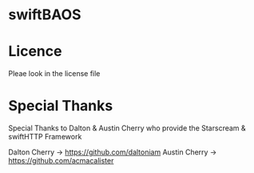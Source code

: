 # swiftBAOS

# Licence

Pleae look in the license file

# Special Thanks

Special Thanks to Dalton & Austin Cherry who provide the Starscream & swiftHTTP Framework

Dalton Cherry -> https://github.com/daltoniam
Austin Cherry -> https://github.com/acmacalister


